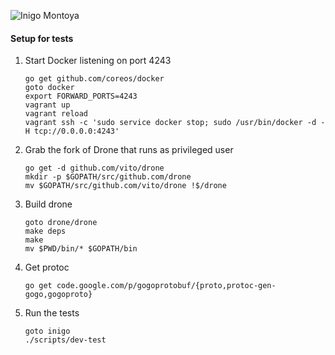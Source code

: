 ![Inigo Montoya](http://i.imgur.com/QIVPl2n.png)

#### Setup for tests

1. Start Docker listening on port 4243

    ```
    go get github.com/coreos/docker
    goto docker
    export FORWARD_PORTS=4243
    vagrant up
    vagrant reload
    vagrant ssh -c 'sudo service docker stop; sudo /usr/bin/docker -d -H tcp://0.0.0.0:4243'
    ```

2. Grab the fork of Drone that runs as privileged user

    ```
    go get -d github.com/vito/drone
    mkdir -p $GOPATH/src/github.com/drone
    mv $GOPATH/src/github.com/vito/drone !$/drone
    ```

3. Build drone

    ```
    goto drone/drone
    make deps
    make
    mv $PWD/bin/* $GOPATH/bin
    ```

4. Get protoc

    ```
    go get code.google.com/p/gogoprotobuf/{proto,protoc-gen-gogo,gogoproto}
    ```

4. Run the tests

    ```
    goto inigo
    ./scripts/dev-test
    ```